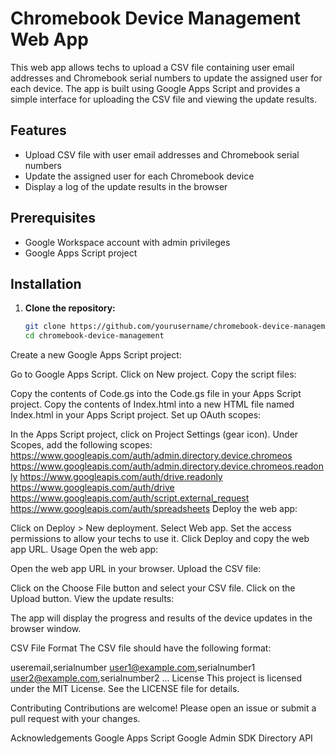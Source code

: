 # Chromebook Device Management Web App

This web app allows techs to upload a CSV file containing user email addresses and Chromebook serial numbers to update the assigned user for each device. The app is built using Google Apps Script and provides a simple interface for uploading the CSV file and viewing the update results.

## Features

- Upload CSV file with user email addresses and Chromebook serial numbers
- Update the assigned user for each Chromebook device
- Display a log of the update results in the browser

## Prerequisites

- Google Workspace account with admin privileges
- Google Apps Script project

## Installation

1. **Clone the repository:**

   ```bash
   git clone https://github.com/yourusername/chromebook-device-management.git
   cd chromebook-device-management
Create a new Google Apps Script project:

Go to Google Apps Script.
Click on New project.
Copy the script files:

Copy the contents of Code.gs into the Code.gs file in your Apps Script project.
Copy the contents of Index.html into a new HTML file named Index.html in your Apps Script project.
Set up OAuth scopes:

In the Apps Script project, click on Project Settings (gear icon).
Under Scopes, add the following scopes:
https://www.googleapis.com/auth/admin.directory.device.chromeos
https://www.googleapis.com/auth/admin.directory.device.chromeos.readonly
https://www.googleapis.com/auth/drive.readonly
https://www.googleapis.com/auth/drive
https://www.googleapis.com/auth/script.external_request
https://www.googleapis.com/auth/spreadsheets
Deploy the web app:

Click on Deploy > New deployment.
Select Web app.
Set the access permissions to allow your techs to use it.
Click Deploy and copy the web app URL.
Usage
Open the web app:

Open the web app URL in your browser.
Upload the CSV file:

Click on the Choose File button and select your CSV file.
Click on the Upload button.
View the update results:

The app will display the progress and results of the device updates in the browser window.

CSV File Format
The CSV file should have the following format:

useremail,serialnumber
user1@example.com,serialnumber1
user2@example.com,serialnumber2
...
License
This project is licensed under the MIT License. See the LICENSE file for details.

Contributing
Contributions are welcome! Please open an issue or submit a pull request with your changes.

Acknowledgements
Google Apps Script
Google Admin SDK Directory API
